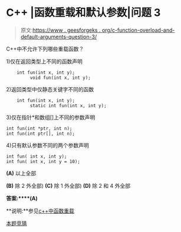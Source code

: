# C++ |函数重载和默认参数|问题 3

> 原文:[https://www . geesforgeks . org/c-function-overload-and-default-arguments-question-3/](https://www.geeksforgeeks.org/c-function-overloading-and-default-arguments-question-3/)

C++中不允许下列哪些重载函数？

1)仅在返回类型上不同的函数声明

```
    int fun(int x, int y);
         void fun(int x, int y); 
```

2)返回类型中仅静态关键字不同的函数

```
    int fun(int x, int y);
         static int fun(int x, int y); 
```

3)仅在指针*和数组[]上不同的参数声明

```
int fun(int *ptr, int n);
int fun(int ptr[], int n); 
```

4)只有默认参数不同的两个参数声明

```
int fun( int x, int y); 
int fun( int x, int y = 10); 
```

**(A)** 以上全部

**(B)** 除 2 外全部)
**(C)** 除 1 外全部)
**(D)** 除 2 和 4 外全部

**答案:****(A)**

**说明:**参见[c++中函数重载](https://www.geeksforgeeks.org/function-overloading-in-c/)

[本题竞猜](https://www.geeksforgeeks.org/quiz-corner-gq/)